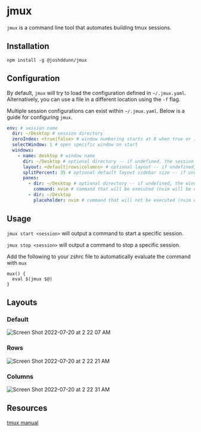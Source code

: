 # jmux

`jmux` is a command line tool that automates building tmux sessions.

## Installation

`npm install -g @joshddunn/jmux`

## Configuration

By default, `jmux` will try to load the configuration defined in `~/.jmux.yaml`. Alternatively, you can use a file in a different location using the `-f` flag.

Multiple session configurations can exist within `~/.jmux.yaml`. Below is a guide for configuring `jmux`.

```yaml
env: # session name
  dir: ~/Desktop # session directory
  zeroIndex: <true|false> # window numbering starts at 0 when true or 1 when false
  selectWindow: 1 # open specific window on start
  windows:
    - name: desktop # window name
      dir: ~/Desktop # optional directory -- if undefined, the session directory is used
      layout: <default|rows|columns> # optional layout -- if undefined, the default layout is used
      splitPercent: 35 # optional default layout sidebar size -- if undefined, 35 is used
      panes:
        - dir: ~/Desktop # optional directory -- if undefined, the window directory is used
          command: nvim # command that will be executed (nvim will be open)
        - dir: ~/Desktop
          placeholder: nvim # command that will not be executed (nvim won't be open)
```

## Usage

`jmux start <session>` will output a command to start a specific session.

`jmux stop <session>` will output a command to stop a specific session.

Add the following to your zshrc file to automatically evaluate the command with `mux`

```
mux() {
  eval $(jmux $@)
}
```

## Layouts

### Default

![Screen Shot 2022-07-20 at 2 22 07 AM](https://user-images.githubusercontent.com/7513070/179911297-b6754c16-0825-414c-94b2-facd207ae1ca.png)

### Rows

![Screen Shot 2022-07-20 at 2 22 21 AM](https://user-images.githubusercontent.com/7513070/179911303-8b191ba4-de6d-473f-bc94-0a585d5d1148.png)

### Columns

![Screen Shot 2022-07-20 at 2 22 31 AM](https://user-images.githubusercontent.com/7513070/179911314-28eb8ba7-ab9c-4053-88ef-3804048316e5.png)

## Resources

[tmux manual](https://man7.org/linux/man-pages/man1/tmux.1.html)
